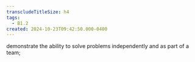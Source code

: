 ```yaml
---
transcludeTitleSize: h4
tags:
  - B1.2
created: 2024-10-23T09:42:50.000-0400
---
```

demonstrate the ability to solve problems independently and as part of a team; 